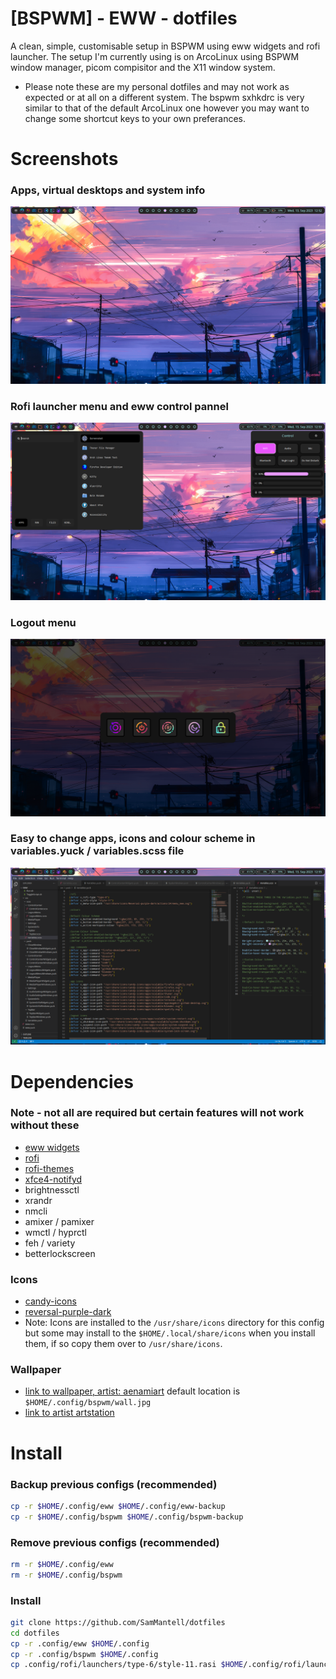 # [BSPWM] - EWW - dotfiles
A clean, simple, customisable setup in BSPWM using eww widgets and rofi launcher.
The setup I'm currently using is on ArcoLinux using BSPWM window manager, picom compisitor and the X11 window system.

- Please note these are my personal dotfiles and may not work as expected or at all on a different system. The bspwm sxhkdrc is very similar to that of the default ArcoLinux one however you may want to change some shortcut keys to your own preferances.

# Screenshots
### Apps, virtual desktops and system info
![](https://github.com/SamMantell/dotfiles/blob/main/assets/Screenshot1.png)
### Rofi launcher menu and eww control pannel
![](https://github.com/SamMantell/dotfiles/blob/main/assets/Screenshot2.png)
### Logout menu
![](https://github.com/SamMantell/dotfiles/blob/main/assets/Screenshot3.png)
### Easy to change apps, icons and colour scheme in variables.yuck / variables.scss file
![](https://github.com/SamMantell/dotfiles/blob/main/assets/Screenshot4.png)

# Dependencies

### Note - not all are required but certain features will not work without these
- [eww widgets](https://elkowar.github.io/eww/)
- [rofi](https://github.com/davatorium/rofi)
- [rofi-themes](https://github.com/adi1090x/rofi)
- [xfce4-notifyd](https://github.com/xfce-mirror/xfce4-notifyd)
- brightnessctl
- xrandr
- nmcli
- amixer / pamixer
- wmctl / hyprctl
- feh / variety
- betterlockscreen

### Icons
- [candy-icons](https://github.com/EliverLara/candy-icons)
- [reversal-purple-dark](https://github.com/yeyushengfan258/Reversal-icon-theme)
- Note: Icons are installed to the ```/usr/share/icons``` directory for this config but some may install to the ```$HOME/.local/share/icons``` when you install them, if so copy them over to ```/usr/share/icons```.

### Wallpaper
- [link to wallpaper, artist: aenamiart](https://aenamiart.artstation.com/projects/6Az0r) default location is ```$HOME/.config/bspwm/wall.jpg```
- [link to artist artstation](https://aenamiart.artstation.com/)

# Install

### Backup previous configs (recommended)
```sh
cp -r $HOME/.config/eww $HOME/.config/eww-backup
cp -r $HOME/.config/bspwm $HOME/.config/bspwm-backup
```

### Remove previous configs (recommended)
```sh
rm -r $HOME/.config/eww
rm -r $HOME/.config/bspwm
```

### Install
```sh
git clone https://github.com/SamMantell/dotfiles
cd dotfiles
cp -r .config/eww $HOME/.config
cp -r .config/bspwm $HOME/.config
cp .config/rofi/launchers/type-6/style-11.rasi $HOME/.config/rofi/launchers/type-6/
```
